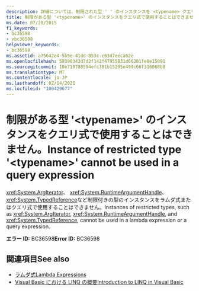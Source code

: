 ```yaml
---
description: 詳細については、制限された型 ' ' のインスタンスを <typename> クエリ式で使用することはできません
title: 制限がある型 '<typename>' のインスタンスをクエリ式で使用することはできません。
ms.date: 07/20/2015
f1_keywords:
- bc36598
- vbc36598
helpviewer_keywords:
- bc36598
ms.assetid: a75642e4-5b5e-41dd-853c-c63d7eeca62e
ms.openlocfilehash: 59390343d7d2f142f47955831d66201fe8e15091
ms.sourcegitcommit: 10e719780594efc781b15295e499c66f316068b8
ms.translationtype: MT
ms.contentlocale: ja-JP
ms.lasthandoff: 02/14/2021
ms.locfileid: "100429677"
---
```

# <a name="instance-of-restricted-type-typename-cannot-be-used-in-a-query-expression"></a><span data-ttu-id="d38e4-103">制限がある型 '\<typename>' のインスタンスをクエリ式で使用することはできません。</span><span class="sxs-lookup"><span data-stu-id="d38e4-103">Instance of restricted type '\<typename>' cannot be used in a query expression</span></span>

<span data-ttu-id="d38e4-104"><xref:System.ArgIterator>、 <xref:System.RuntimeArgumentHandle>、 <xref:System.TypedReference>など制限付きの型のインスタンスをラムダ式またはクエリ式で使用することはできません。</span><span class="sxs-lookup"><span data-stu-id="d38e4-104">Instances of restricted types, such as <xref:System.ArgIterator>, <xref:System.RuntimeArgumentHandle>, and <xref:System.TypedReference>, cannot be used in a lambda expression or a query expression.</span></span>  
  
 <span data-ttu-id="d38e4-105">**エラー ID:** BC36598</span><span class="sxs-lookup"><span data-stu-id="d38e4-105">**Error ID:** BC36598</span></span>  
  
## <a name="see-also"></a><span data-ttu-id="d38e4-106">関連項目</span><span class="sxs-lookup"><span data-stu-id="d38e4-106">See also</span></span>

- [<span data-ttu-id="d38e4-107">ラムダ式</span><span class="sxs-lookup"><span data-stu-id="d38e4-107">Lambda Expressions</span></span>](../programming-guide/language-features/procedures/lambda-expressions.md)
- [<span data-ttu-id="d38e4-108">Visual Basic における LINQ の概要</span><span class="sxs-lookup"><span data-stu-id="d38e4-108">Introduction to LINQ in Visual Basic</span></span>](../programming-guide/language-features/linq/introduction-to-linq.md)
